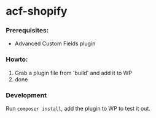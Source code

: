 # acf-shopify

### Prerequisites:
- Advanced Custom Fields plugin

### Howto:
1. Grab a plugin file from 'build' and add it to WP
2. done


### Development

Run `composer install`, add the plugin to WP to test it out.
